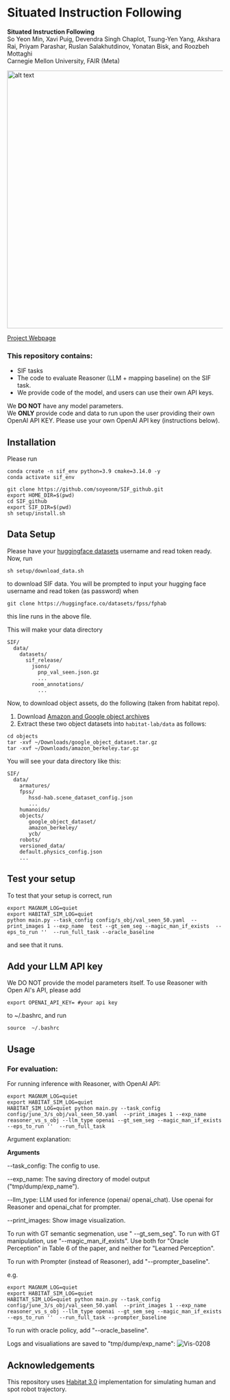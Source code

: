 # Situated Instruction Following

**Situated Instruction Following** <br />
So Yeon Min, Xavi Puig, Devendra Singh Chaplot, Tsung-Yen Yang, Akshara Rai, Priyam Parashar, Ruslan Salakhutdinov, Yonatan Bisk, and Roozbeh Mottaghi<br />
Carnegie Mellon University, FAIR (Meta)

<img src="https://github.com/soyeonm/SIF/assets/77866067/75ece4c7-5996-4949-b01b-ceb83fa11dec" alt="alt text" width="600" >

[Project Webpage](https://soyeonm.github.io/SIF_webpage/)

### This repository contains:
- SIF tasks
- The code to evaluate Reasoner (LLM + mapping baseline) on the SIF task.
- We provide code of the model, and users can use their own API keys.

We **DO NOT** have any model parameters.<br />
We **ONLY** provide code and data to run upon the user providing their own OpenAI API KEY. Please use your own OpenAI API key (instructions below).<br />

## Installation
Please run
```
conda create -n sif_env python=3.9 cmake=3.14.0 -y
conda activate sif_env

git clone https://github.com/soyeonm/SIF_github.git
export HOME_DIR=$(pwd)
cd SIF_github
export SIF_DIR=$(pwd)
sh setup/install.sh
```

## Data Setup
Please have your [huggingface datasets](https://huggingface.co/datasets) username and read token ready. Now, run
```
sh setup/download_data.sh
```
to download SIF data. You will be prompted to input your hugging face username and read token (as password) when 
```
git clone https://huggingface.co/datasets/fpss/fphab
```
this line runs in the above file.

This will make your data directory
```
SIF/
  data/
    datasets/
      sif_release/
        jsons/
          pnp_val_seen.json.gz
          ...
        room_annotations/
          ...
```

Now, to download object assets, do the following (taken from habitat repo).

1. Download [Amazon and Google object archives](https://drive.google.com/drive/folders/1x6i3sDYheCWoi59lv27ZyPG4Ii2GhEZB)
2. Extract these two object datasets into `habitat-lab/data` as follows:
```
cd objects
tar -xvf ~/Downloads/google_object_dataset.tar.gz
tar -xvf ~/Downloads/amazon_berkeley.tar.gz
```

You will see your data directory like this:
```
SIF/
  data/
    armatures/
    fpss/
       hssd-hab.scene_dataset_config.json
       ...
    humanoids/
    objects/
       google_object_dataset/
       amazon_berkeley/
       ycb/
    robots/
    versioned_data/
    default.physics_config.json 
    ...
```

## Test your setup
To test that your setup is correct, run 
```
export MAGNUM_LOG=quiet   
export HABITAT_SIM_LOG=quiet 
python main.py --task_config config/s_obj/val_seen_50.yaml  --print_images 1 --exp_name  test --gt_sem_seg --magic_man_if_exists  --eps_to_run ''  --run_full_task --oracle_baseline
```
and see that it runs. 

## Add your LLM API key
We DO NOT provide the model parameters itself. To use Reasoner with Open AI's API, please add
```
export OPENAI_API_KEY= #your api key
```
to ~/.bashrc, and run 
```
source  ~/.bashrc
```

## Usage

### For evaluation: 
For running inference with Reasoner, with OpenAI API:
```
export MAGNUM_LOG=quiet   
export HABITAT_SIM_LOG=quiet 
HABITAT_SIM_LOG=quiet python main.py --task_config config/june_3/s_obj/val_seen_50.yaml  --print_images 1 --exp_name reasoner_vs_s_obj --llm_type openai --gt_sem_seg --magic_man_if_exists    --eps_to_run ''  --run_full_task 
```

Argument explanation: 

**Arguments**

--task_config: The config to use. 

--exp_name: The saving directory of model output ("tmp/dump/exp_name").

--llm_type: LLM used for inference (openai/ openai_chat). Use openai for Reasoner and openai_chat for prompter.

--print_images: Show image visualization. 

To run with GT semantic segmenation, use " --gt_sem_seg". To run with GT manipulation, use "--magic_man_if_exists". Use both for "Oracle Perception" in Table 6 of the paper, and neither for "Learned Perception".

To run with Prompter (instead of Reasoner), add "--prompter_baseline".

e.g.
```
export MAGNUM_LOG=quiet   
export HABITAT_SIM_LOG=quiet 
HABITAT_SIM_LOG=quiet python main.py --task_config config/june_3/s_obj/val_seen_50.yaml  --print_images 1 --exp_name reasoner_vs_s_obj --llm_type openai --gt_sem_seg --magic_man_if_exists    --eps_to_run ''  --run_full_task --prompter_baseline
```

To run with oracle policy, add "--oracle_baseline".

Logs and visualiations are saved to "tmp/dump/exp_name":
![Vis-0208](https://github.com/soyeonm/SIF_github/assets/77866067/e3a5a703-0fe1-4ce7-9d75-b4e2a099be81)




## Acknowledgements
This repository uses [Habitat 3.0](https://github.com/facebookresearch/habitat-lab) implementation for simulating human and spot robot trajectory.
